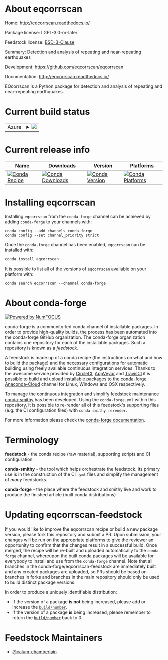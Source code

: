 About eqcorrscan
================

Home: http://eqcorrscan.readthedocs.io/

Package license: LGPL-3.0-or-later

Feedstock license: [BSD-3-Clause](https://github.com/conda-forge/eqcorrscan-feedstock/blob/master/LICENSE.txt)

Summary: Detection and analysis of repeating and near-repeating earthquakes

Development: https://github.com/eqcorrscan/eqcorrscan

Documentation: http://eqcorrscan.readthedocs.io/

EQcorrscan is a Python package for detection and analysis of repeating
and near-repeating earthquakes.


Current build status
====================


<table>
    
  <tr>
    <td>Azure</td>
    <td>
      <details>
        <summary>
          <a href="https://dev.azure.com/conda-forge/feedstock-builds/_build/latest?definitionId=5884&branchName=master">
            <img src="https://dev.azure.com/conda-forge/feedstock-builds/_apis/build/status/eqcorrscan-feedstock?branchName=master">
          </a>
        </summary>
        <table>
          <thead><tr><th>Variant</th><th>Status</th></tr></thead>
          <tbody><tr>
              <td>linux_64_python3.6.____cpython</td>
              <td>
                <a href="https://dev.azure.com/conda-forge/feedstock-builds/_build/latest?definitionId=5884&branchName=master">
                  <img src="https://dev.azure.com/conda-forge/feedstock-builds/_apis/build/status/eqcorrscan-feedstock?branchName=master&jobName=linux&configuration=linux_64_python3.6.____cpython" alt="variant">
                </a>
              </td>
            </tr><tr>
              <td>linux_64_python3.7.____cpython</td>
              <td>
                <a href="https://dev.azure.com/conda-forge/feedstock-builds/_build/latest?definitionId=5884&branchName=master">
                  <img src="https://dev.azure.com/conda-forge/feedstock-builds/_apis/build/status/eqcorrscan-feedstock?branchName=master&jobName=linux&configuration=linux_64_python3.7.____cpython" alt="variant">
                </a>
              </td>
            </tr><tr>
              <td>linux_64_python3.8.____cpython</td>
              <td>
                <a href="https://dev.azure.com/conda-forge/feedstock-builds/_build/latest?definitionId=5884&branchName=master">
                  <img src="https://dev.azure.com/conda-forge/feedstock-builds/_apis/build/status/eqcorrscan-feedstock?branchName=master&jobName=linux&configuration=linux_64_python3.8.____cpython" alt="variant">
                </a>
              </td>
            </tr><tr>
              <td>osx_64_python3.6.____cpython</td>
              <td>
                <a href="https://dev.azure.com/conda-forge/feedstock-builds/_build/latest?definitionId=5884&branchName=master">
                  <img src="https://dev.azure.com/conda-forge/feedstock-builds/_apis/build/status/eqcorrscan-feedstock?branchName=master&jobName=osx&configuration=osx_64_python3.6.____cpython" alt="variant">
                </a>
              </td>
            </tr><tr>
              <td>osx_64_python3.7.____cpython</td>
              <td>
                <a href="https://dev.azure.com/conda-forge/feedstock-builds/_build/latest?definitionId=5884&branchName=master">
                  <img src="https://dev.azure.com/conda-forge/feedstock-builds/_apis/build/status/eqcorrscan-feedstock?branchName=master&jobName=osx&configuration=osx_64_python3.7.____cpython" alt="variant">
                </a>
              </td>
            </tr><tr>
              <td>osx_64_python3.8.____cpython</td>
              <td>
                <a href="https://dev.azure.com/conda-forge/feedstock-builds/_build/latest?definitionId=5884&branchName=master">
                  <img src="https://dev.azure.com/conda-forge/feedstock-builds/_apis/build/status/eqcorrscan-feedstock?branchName=master&jobName=osx&configuration=osx_64_python3.8.____cpython" alt="variant">
                </a>
              </td>
            </tr><tr>
              <td>win_64_python3.6.____cpython</td>
              <td>
                <a href="https://dev.azure.com/conda-forge/feedstock-builds/_build/latest?definitionId=5884&branchName=master">
                  <img src="https://dev.azure.com/conda-forge/feedstock-builds/_apis/build/status/eqcorrscan-feedstock?branchName=master&jobName=win&configuration=win_64_python3.6.____cpython" alt="variant">
                </a>
              </td>
            </tr><tr>
              <td>win_64_python3.7.____cpython</td>
              <td>
                <a href="https://dev.azure.com/conda-forge/feedstock-builds/_build/latest?definitionId=5884&branchName=master">
                  <img src="https://dev.azure.com/conda-forge/feedstock-builds/_apis/build/status/eqcorrscan-feedstock?branchName=master&jobName=win&configuration=win_64_python3.7.____cpython" alt="variant">
                </a>
              </td>
            </tr>
          </tbody>
        </table>
      </details>
    </td>
  </tr>
</table>

Current release info
====================

| Name | Downloads | Version | Platforms |
| --- | --- | --- | --- |
| [![Conda Recipe](https://img.shields.io/badge/recipe-eqcorrscan-green.svg)](https://anaconda.org/conda-forge/eqcorrscan) | [![Conda Downloads](https://img.shields.io/conda/dn/conda-forge/eqcorrscan.svg)](https://anaconda.org/conda-forge/eqcorrscan) | [![Conda Version](https://img.shields.io/conda/vn/conda-forge/eqcorrscan.svg)](https://anaconda.org/conda-forge/eqcorrscan) | [![Conda Platforms](https://img.shields.io/conda/pn/conda-forge/eqcorrscan.svg)](https://anaconda.org/conda-forge/eqcorrscan) |

Installing eqcorrscan
=====================

Installing `eqcorrscan` from the `conda-forge` channel can be achieved by adding `conda-forge` to your channels with:

```
conda config --add channels conda-forge
conda config --set channel_priority strict
```

Once the `conda-forge` channel has been enabled, `eqcorrscan` can be installed with:

```
conda install eqcorrscan
```

It is possible to list all of the versions of `eqcorrscan` available on your platform with:

```
conda search eqcorrscan --channel conda-forge
```


About conda-forge
=================

[![Powered by NumFOCUS](https://img.shields.io/badge/powered%20by-NumFOCUS-orange.svg?style=flat&colorA=E1523D&colorB=007D8A)](http://numfocus.org)

conda-forge is a community-led conda channel of installable packages.
In order to provide high-quality builds, the process has been automated into the
conda-forge GitHub organization. The conda-forge organization contains one repository
for each of the installable packages. Such a repository is known as a *feedstock*.

A feedstock is made up of a conda recipe (the instructions on what and how to build
the package) and the necessary configurations for automatic building using freely
available continuous integration services. Thanks to the awesome service provided by
[CircleCI](https://circleci.com/), [AppVeyor](https://www.appveyor.com/)
and [TravisCI](https://travis-ci.com/) it is possible to build and upload installable
packages to the [conda-forge](https://anaconda.org/conda-forge)
[Anaconda-Cloud](https://anaconda.org/) channel for Linux, Windows and OSX respectively.

To manage the continuous integration and simplify feedstock maintenance
[conda-smithy](https://github.com/conda-forge/conda-smithy) has been developed.
Using the ``conda-forge.yml`` within this repository, it is possible to re-render all of
this feedstock's supporting files (e.g. the CI configuration files) with ``conda smithy rerender``.

For more information please check the [conda-forge documentation](https://conda-forge.org/docs/).

Terminology
===========

**feedstock** - the conda recipe (raw material), supporting scripts and CI configuration.

**conda-smithy** - the tool which helps orchestrate the feedstock.
                   Its primary use is in the construction of the CI ``.yml`` files
                   and simplify the management of *many* feedstocks.

**conda-forge** - the place where the feedstock and smithy live and work to
                  produce the finished article (built conda distributions)


Updating eqcorrscan-feedstock
=============================

If you would like to improve the eqcorrscan recipe or build a new
package version, please fork this repository and submit a PR. Upon submission,
your changes will be run on the appropriate platforms to give the reviewer an
opportunity to confirm that the changes result in a successful build. Once
merged, the recipe will be re-built and uploaded automatically to the
`conda-forge` channel, whereupon the built conda packages will be available for
everybody to install and use from the `conda-forge` channel.
Note that all branches in the conda-forge/eqcorrscan-feedstock are
immediately built and any created packages are uploaded, so PRs should be based
on branches in forks and branches in the main repository should only be used to
build distinct package versions.

In order to produce a uniquely identifiable distribution:
 * If the version of a package **is not** being increased, please add or increase
   the [``build/number``](https://docs.conda.io/projects/conda-build/en/latest/resources/define-metadata.html#build-number-and-string).
 * If the version of a package **is** being increased, please remember to return
   the [``build/number``](https://docs.conda.io/projects/conda-build/en/latest/resources/define-metadata.html#build-number-and-string)
   back to 0.

Feedstock Maintainers
=====================

* [@calum-chamberlain](https://github.com/calum-chamberlain/)

